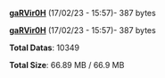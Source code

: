 [**gaRVir0H**](/data/gaRVir0H.txt) (17/02/23 - 15:57)- 387 bytes

[**gaRVir0H**](/data/gaRVir0H.txt) (17/02/23 - 15:57)- 387 bytes

**Total Datas**: 10349

**Total Size**: 66.89 MB / 66.9 MB